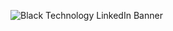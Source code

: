 
![Black Technology LinkedIn Banner](https://github.com/user-attachments/assets/7a552a41-1379-41d7-8009-b00e80c0a73f)
